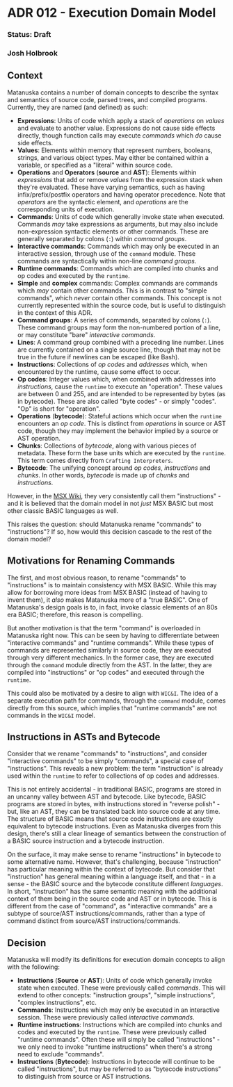 # ADR 012 - Execution Domain Model
### Status: Draft
### Josh Holbrook

## Context

Matanuska contains a number of domain concepts to describe the syntax and
semantics of source code, parsed trees, and compiled programs. Currently, they
are named (and defined) as such:

- **Expressions**: Units of code which apply a stack of *operations* on
  *values* and evaluate to another value. Expressions do not cause side effects
  directly, though function calls may execute *commands* which *do* cause
  side effects.
- **Values**: Elements within memory that represent numbers, booleans, strings,
  and various object types. May either be contained within a variable, or
  specified as a "literal" within source code.
- **Operations** and **Operators** (**source** and **AST**): Elements within
  *expressions* that add or remove *values* from the expression stack when
  they're evaluated. These have varying semantics, such as having
  infix/prefix/postfix operators and having operator precedence. Note that
  *operators* are the syntactic element, and *operations* are the corresponding
  units of execution.
- **Commands**: Units of code which generally invoke state when executed.
  Commands *may* take expressions as arguments, but may also include
  non-expression syntactic elements or other commands. These
  are generally separated by colons (`:`) within *command groups*.
- **Interactive commands**: Commands which may only be executed in an
  interactive session, through use of the `command` module. These commands
  are syntactically within non-line *command groups*.
- **Runtime commands**: Commands which are compiled into chunks and op codes
  and executed by the `runtime`.
- **Simple** and **complex** commands: Complex commands are commands
  which *may* contain other commands. This is in contrast to "simple commands",
  which *never* contain other commands. This concept is not currently
  represented within the source code, but is useful to distinguish in the
  context of this ADR.
- **Command groups**: A series of commands, separated by colons (`:`). These
  command groups may form the non-numbered portion of a line, or may constitute
  "bare" *interactive commands*.
- **Lines**: A command group combined with a preceding line number. Lines are
  currently contained on a single source line, though that may not be true in
  the future if newlines can be escaped (like Bash).
- **Instructions**: Collections of *op codes* and *addresses* which, when
  encountered by the runtime, cause some effect to occur.
- **Op codes**: Integer values which, when combined with addresses into
  *instructions*, cause the `runtime` to execute an "operation". These values
  are between 0 and 255, and are intended to be represented by bytes (as in
  bytecode). These are also called "byte codes" - or simply "codes". "Op" is short for "operation".
- **Operations** (**bytecode**): Stateful actions which occur when the
  `runtime` encounters an *op code*. This is distinct from *operations* in
  source or AST code, though they may implement the behavior implied by a
  source or AST operation.
- **Chunks**: Collections of *bytecode*, along with various pieces of
  metadata. These form the base units which are executed by the `runtime`.
  This term comes directly from `Crafting Interpreters`.
- **Bytecode**: The unifying concept around *op codes*, *instructions* and
  *chunks*. In other words, *bytecode* is made up of *chunks* and
  *instructions*.

However, in the [MSX Wiki](https://www.msx.org/wiki/Category:MSX-BASIC_Instructions),
they very consistently call them "instructions" - and it is believed that the
domain model in not *just* MSX BASIC but most other classic BASIC languages
as well.

This raises the question: should Matanuska rename "commands" to "instructions"?
If so, how would this decision cascade to the rest of the domain model?

## Motivations for Renaming Commands

The first, and most obvious reason, to rename "commands" to "instructions" is
to maintain consistency with MSX BASIC. While this may allow for borrowing
more ideas from MSX BASIC (instead of having to invent them), it *also* makes
Matanuska more of a "true BASIC". One of Matanuska's design goals is to, in
fact, invoke classic elements of an 80s era BASIC; therefore, this reason is
compelling.

But another motivation is that the term "command" is overloaded in Matanuska
right now. This can be seen by having to differentiate between "interactive
commands" and "runtime commands". While these types of commands are represented
similarly in source code, they are executed through very different mechanics.
In the former case, they are executed through the `command` module directly
from the AST. In the latter, they are compiled into "instructions" or "op
codes" and executed through the `runtime`.

This could also be motivated by a desire to align with `WIC&I`. The idea of a
separate execution path for commands, through the `command` module, comes
directly from this source, which implies that "runtime commands" are not
commands in the `WIC&I` model. 

## Instructions in ASTs and Bytecode

Consider that we rename "commands" to "instructions", and consider "interactive
commands" to be simply "commands", a special case of "instructions". This
reveals a new problem: the term "instruction" is already used within the
`runtime` to refer to collections of op codes and addresses.

This is not entirely accidental - in traditional BASIC, programs are stored in
an uncanny valley between AST and bytecode. Like bytecode, BASIC programs are
stored in bytes, with instructions stored in "reverse polish" - but, like an
AST, they can be translated back into source code at any time. The structure of
BASIC means that source code instructions are exactly equivalent to bytecode
instructions. Even as Matanuska diverges from this design, there's still a
clear lineage of semantics between the construction of a BASIC source
instruction and a bytecode instruction.

On the surface, it may make sense to rename "instructions" in bytecode to
some alternative name. However, that's challenging, because "instruction" has
particular meaning within the context of bytecode. But consider that
"instruction" has general meaning within a language itself, and that - in a
sense - the BASIC source and the bytecode constitute different *languages*.
In short, "instruction" has the same semantic meaning with the additional
context of them being in the source code and AST or in bytecode. This is
different from the case of "command", as "interactive commands" are a subtype
of source/AST instructions/commands, rather than a type of command distinct from
source/AST instructions/commands.

## Decision

Matanuska will modify its definitions for execution domain concepts to align
with the following:

- **Instructions** (**Source** or **AST**): Units of code which generally
  invoke state when executed. These were previously called *commands*. This
  will extend to other concepts: "instruction groups", "simple instructions",
  "complex instructions", etc.
- **Commands**: Instructions which may only be executed in an interactive
  session. These were previously called *interactive commands*.
- **Runtime instructions**: Instructions which are compiled into chunks and
  codes and executed by the `runtime`. These were previously called "runtime
  commands". Often these will simply be called "instructions" - we only need
  to invoke "runtime instructions" when there's a strong need to exclude
  "commands".
- **Instructions** (**Bytecode**): Instructions in bytecode will continue to
  be called "instructions", but may be referred to as "bytecode instructions"
  to distinguish from source or AST instructions.
